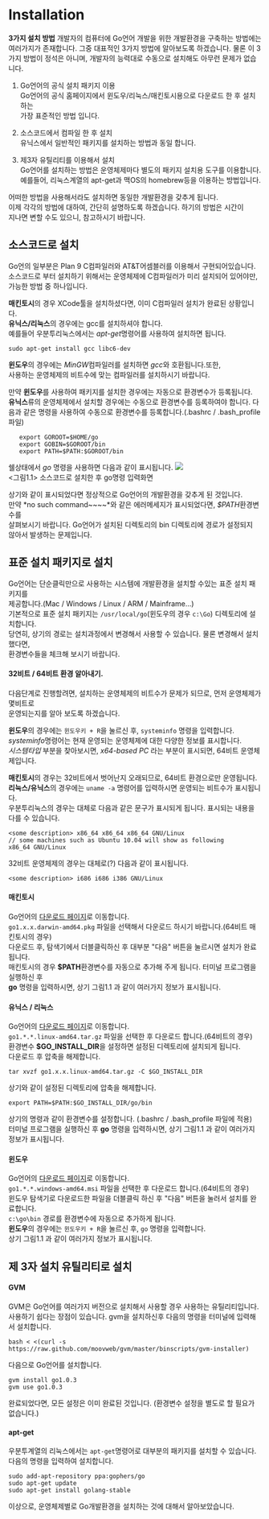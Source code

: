 # Installation


**3가지 설치 방법**
개발자의 컴퓨터에 Go언어 개발을 위한 개발환경을 구축하는 방법에는 여러가지가 
존재합니다. 그중 대표적인 3가지 방법에 알아보도록 하겠습니다. 물론 이 3가지
방법이 정석은 아니며, 개발자의 능력대로 수동으로 설치해도 아무런 문제가 없습니다.

1. Go언어의 공식 설치 패키지 이용    
    Go언어의 공식 홈페이지에서 윈도우/리눅스/매킨토시용으로 다운로드 한 후 설치하는    
    가장 표준적인 방법 입니다.

2. 소스코드에서 컴파일 한 후 설치    
   유닉스에서 일반적인 패키지를 설치하는 방법과 동일 합니다.

3. 제3자 유틸리티를 이용해서 설치    
   Go언어를 설치하는 방법은 운영체제마다 별도의 패키지 설치용 도구를 이용합니다.    
   예를들어, 리눅스계열의 apt-get과 맥OS의 homebrew등을 이용하는 방법입니다.

어떠한 방법을 사용해서라도 설치하면 동일한 개발환경을 갖추게 됩니다.    
이제 각각의 방법에 대하여, 간단히 설명하도록 하겠습니다. 하기의 방법은 시간이    
지나면 변할 수도 있으니, 참고하시기 바랍니다.

소스코드로 설치
----
Go언의 일부분은 Plan 9 C컴파일러와 AT&T어셈블러를 이용해서 구현되어있습니다.    
소스코드로 부터 설치하기 위해서는 운영체제에 C컴파일러가 미리 설치되어 있어야만,    
가능한 방법 중 하나입니다.    

**매킨토시**의 경우 XCode툴을 설치하셨다면, 이미 C컴파일러 설치가 완료된 상황입니다.    
**유닉스/리눅스**의 경우에는 gcc를 설치하셔야 합니다.    
예를들어 우분투리눅스에서는 *apt-get*명령어를 사용하여 설치하면 됩니다.    

``` sudo apt-get install gcc libc6-dev    ```    

**윈도우**의 경우에는 *MinGW*컴파일러를 설치하면 *gcc*와 호환됩니다.또한,     
사용하는 운영체제의 비트수에 맞는 컴파일러를 설치하시기 바랍니다.

만약 **윈도우**를 사용하여 패키지를 설치한 경우에는 자동으로 환경변수가 등록됩니다.    
**유닉스**류의 운영체제에서 설치할 경우에는 수동으로 환경변수를 등록하여야 합니다.
다음과 같은 명령을 사용하여 수동으로 환경변수를 등록합니다.(.bashrc / .bash_profile 파일)    
```
   export GOROOT=$HOME/go  
   export GOBIN=$GOROOT/bin
   export PATH=$PATH:$GOROOT/bin
```

쉘상태에서 *go* 명령을 사용하면 다음과 같이 표시됩니다.
![](1.1.mac.png)    
<그림1.1> 소스코드로 설치한 후 go명령 입력화면

상기와 같이 표시되었다면 정상적으로 Go언어의 개발환경을 갖추게 된 것입니다.    
만약 *no such command~~~~*와 같은 에러메세지가 표시되었다면, *$PATH*환경변수를    
살펴보시기 바랍니다. Go언어가 설치된 디렉토리의 bin 디렉토리에 경로가 설정되지    
않아서 발생하는 문제입니다.

표준 설치 패키지로 설치
----
Go언어는 단순클릭만으로 사용하는 시스템에 개발환경을 설치할 수있는 표준 설치 패키지를    
제공합니다.(Mac / Windows / Linux / ARM / Mainframe...)    
기본적으로 표준 설치 패키지는 ```/usr/local/go```(윈도우의 경우 ```c:\Go```) 디렉토리에 설치합니다.  
당연히, 상기의 경로는 설치과정에서 변경해서 사용할 수 있습니다. 물론 변경해서 설치했다면,     
환경변수들을 체크해 보시기 바랍니다.


#### 32비트 / 64비트 환경 알아내기.
다음단계로 진행할려면, 설치하는 운영체제의 비트수가 문제가 되므로, 먼저 운영체제가 몇비트로    
운영되는지를 알아 보도록 하겠습니다.

**윈도우**의 경우에는 ```윈도우키 + R```을 눌르신 후, ```systeminfo``` 명령을 입력합니다.    
*systeminfo*명령어는 현재 운영되는 운영체제에 대한 다양한 정보를 표시합니다.     
*시스템타입* 부분을 찾아보시면, *x64-based PC* 라는 부분이 표시되면, 64비트 운영체제입니다.    

**매킨토시**의 경우는 32비트에서 벗어난지 오래되므로, 64비트 환경으로만 운영됩니다.    
**리눅스/유닉스**의 경우에는 ```uname -a``` 명령어를 입력하시면 운영되는 비트수가 표시됩니다.    
우분투리눅스의 경우는 대체로 다음과 같은 문구가 표시되게 됩니다. 표시되는 내용을 다를 수 있습니다.
```
<some description> x86_64 x86_64 x86_64 GNU/Linux
// some machines such as Ubuntu 10.04 will show as following
x86_64 GNU/Linux

```
32비트 운영체제의 경우는 대체로(?) 다음과 같이 표시됩니다.
```
<some description> i686 i686 i386 GNU/Linux

```

#### 매킨토시
Go언어의 [다운로드 페이지](http://code.google.com/p/go/downloads/list)로 이동합니다.    
```go1.x.x.darwin-amd64.pkg``` 파일을 선택해서 다운로드 하시기 바랍니다.(64비트 매킨토시의 경우)    
다운로드 후, 탐색기에서 더블클릭하신 후 대부분 "다음" 버튼을 눌르시면 설치가 완료됩니다.    
매킨토시의 경우 **$PATH**환경변수를 자동으로 추가해 주게 됩니다. 터미널 프로그램을 실행하신 후     
**go** 명령을 입력하시면, 상기 그림1.1 과 같이 여러가지 정보가 표시됩니다.

#### 유닉스 / 리눅스
Go언어의 [다운로드 페이지](http://code.google.com/p/go/downloads/list)로 이동합니다.    
```go1.*.*.linux-amd64.tar.gz``` 파일을 선택한 후 다운로드 합니다.(64비트의 경우)    
환경변수 **$GO_INSTALL_DIR**을 설정하면 설정된 디렉토리에 설치되게 됩니다.  
다운로드 후 압축을 해제합니다. 
```
tar xvzf go1.x.x.linux-amd64.tar.gz -C $GO_INSTALL_DIR
```
상기와 같이 설정된 디렉토리에 압축을 해제합니다. 
```
export PATH=$PATH:$GO_INSTALL_DIR/go/bin
```
상기의 명령과 같이 환경변수를 설정합니다. (.bashrc / .bash_profile 파일에 적용)    
터미널 프로그램을 실행하신 후 **go** 명령을 입력하시면, 상기 그림1.1 과 같이 여러가지      
정보가 표시됩니다.

#### 윈도우
Go언어의 [다운로드 페이지](http://code.google.com/p/go/downloads/list)로 이동합니다.    
```go1.*.*.windows-amd64.msi``` 파일을 선택한 후 다운로드 합니다.(64비트의 경우)     
윈도우 탐색기로 다운로드한 파일을 더블클릭 하신 후 "다음" 버튼을 눌러서 설치를 완료합니다.    
```c:\go\bin``` 경로를 환경변수에 자동으로 추가하게 됩니다.      
**윈도우**의 경우에는 ```윈도우키 + R```을 눌르신 후, ```go``` 명령을 입력합니다.    
상기 그림1.1 과 같이 여러가지 정보가 표시됩니다.


제 3자 설치 유틸리티로 설치
----
#### GVM
GVM은 Go언어를 여러가지 버전으로 설치해서 사용할 경우 사용하는 유틸리티입니다.     
사용하기 쉽다는 장점이 있습니다. gvm을 설치하신후 다음의 명령을 터미널에 입력해서 설치합니다.    
```
bash < <(curl -s https://raw.github.com/moovweb/gvm/master/binscripts/gvm-installer)
```
다음으로 Go언어를 설치합니다.
```
gvm install go1.0.3
gvm use go1.0.3
```
완료되었다면, 모든 설정은 이미 완료된 것입니다. (환경변수 설정을 별도로 할 필요가 없습니다.)

#### apt-get
우분투계열의 리눅스에서는 ```apt-get```명령어로 대부분의 패키지를 설치할 수 있습니다.    
다음의 명령을 입력하여 설치합니다.    
```
sudo add-apt-repository ppa:gophers/go
sudo apt-get update
sudo apt-get install golang-stable
```

이상으로, 운영체제별로 Go개발환경을 설치하는 것에 대해서 알아보았습니다.


